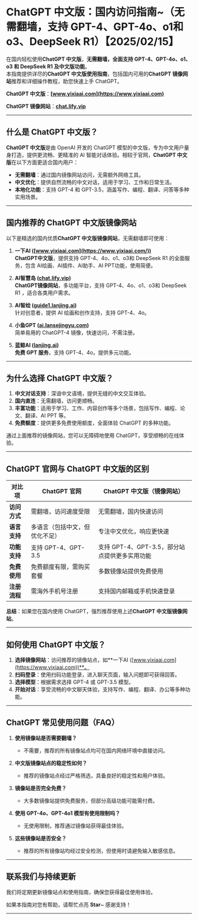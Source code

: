 # ChatGPT 中文版：国内访问指南~（无需翻墙，支持 GPT-4、GPT-4o、o1和o3、DeepSeek R1）【2025/02/15】

在国内轻松使用**ChatGPT 中文版**，**无需翻墙，全面支持 GPT-4、GPT-4o、o1、o3 和 DeepSeek R1 及中文版功能**。   
本指南提供详尽的**ChatGPT 中文版使用指南**，包括国内可用的**ChatGPT 镜像网站**推荐和详细操作教程，助您快速上手 ChatGPT。

**ChatGPT 中文版**：**[www.yixiaai.com](https://www.yixiaai.com)**

**ChatGPT 镜像网站**：**[chat.lify.vip](https://chat.lify.vip)**

---

## 什么是 ChatGPT 中文版？

**ChatGPT 中文版**是由 OpenAI 开发的 ChatGPT 模型的中文版，专为中文用户量身打造，提供更流畅、更精准的 AI 智能对话体验。相较于官网，**ChatGPT 中文版**在以下方面更适合国内用户：

- **无需翻墙**：通过国内镜像网站访问，无需额外网络工具。
- **中文优化**：提供自然流畅的中文对话，适用于学习、工作和日常生活。
- **本地化功能**：支持 GPT-4 和 GPT-3.5，涵盖写作、编程、翻译、问答等多种实用场景。

---

## 国内推荐的 ChatGPT 中文版镜像网站

以下是精选的国内优质**ChatGPT 中文版镜像网站**，无需翻墙即可使用：

1. **一下AI ([www.yixiaai.com](https://www.yixiaai.com/))**   
   **ChatGPT中文版**，提供支持 GPT-4、4o、o1、o3和 DeepSeek R1 的全面服务，包含 AI绘画、AI插件、AI助手、AI PPT功能，使用简便。

2. **AI智慧岛 ([chat.lify.vip](https://chat.lify.vip/))**  
   **ChatGPT镜像网站**，多功能平台，支持 GPT-4、4o、o1、o3和 DeepSeek R1 ，适合各类用户需求。

3. **AI智绘 ([guide1.lanjing.ai](https://guide1.lanjing.ai/))**  
   针对创意者，提供 AI 绘画和创作支持，支持 GPT-4、4o。

4. **小鱼GPT ([ai.lansejingyu.com](https://ai.lansejingyu.com/))**  
   简单易用的 ChatGPT-4 镜像，快速访问，不需注册。

5. **蓝鲸AI ([lanjing.ai](https://lanjing.ai/))**  
   **免费 GPT 服务**，支持 GPT-4、4o，提供多元功能。

---

## 为什么选择 ChatGPT 中文版？

1. **中文对话支持**：深谙中文语境，提供无缝的中文交互体验。
2. **国内直连**：无需翻墙，访问更顺畅。
3. **丰富功能**：适用于学习、工作、内容创作等多个场景，包括写作、编程、论文、翻译、AI PPT 等。
4. **免费额度**：提供更多免费使用额度，全面体验 ChatGPT 的多种功能。

通过上面推荐的镜像网站，您可以无障碍地使用 ChatGPT，享受顺畅的在线体验。

---

## ChatGPT 官网与 ChatGPT 中文版的区别

| 对比项       | ChatGPT 官网                 | ChatGPT 中文版（镜像网站）        |
|--------------|------------------------------|-----------------------------------|
| **访问方式** | 需翻墙，访问速度受限         | 无需翻墙，国内快速访问             |
| **语言支持** | 多语言（包括中文，但优化不足）| 专注中文优化，响应更快速           |
| **功能支持** | 支持 GPT-4、GPT-3.5          | 支持 GPT-4、GPT-3.5，部分站点提供更多实用功能 |
| **免费使用** | 免费额度有限，需购买套餐     | 多数镜像站提供免费使用             |
| **注册流程** | 需海外手机号注册             | 支持国内邮箱或手机快速登录         |

**总结**：如果您在国内使用 ChatGPT，强烈推荐使用上述**ChatGPT 中文版镜像网站**。

---

## 如何使用 ChatGPT 中文版？

1. **选择镜像网站**：访问推荐的镜像站点，如**一下AI ([www.yixiaai.com](https://www.yixiaai.com))**。
2. **扫码登录**：使用扫码功能登录，进入聊天页面，输入问题即可获得回答。
3. **选择模型**：根据需求选择 GPT-4 或 GPT-3.5 模型。
4. **开始对话**：享受流畅的中文聊天体验，支持写作、编程、翻译、办公等多种功能。

---

## ChatGPT 常见使用问题（FAQ）

1. **使用镜像站是否需要翻墙？**
   - 不需要，推荐的所有镜像站点均可在国内网络环境中直接访问。

2. **中文版镜像站点的稳定性如何？**
   - 推荐的镜像站点经过严格筛选，具备良好的稳定性和用户体验。

3. **镜像站是否完全免费？**
   - 大多数镜像站提供免费服务，但部分高级功能可能需付费。

4. **使用 GPT-4o、GPT-4o1 模型有使用限制吗？**
   - 无使用限制，推荐通过镜像站获得最佳体验。

5. **这些镜像站是否安全？**
   - 推荐的所有镜像站均经过安全检测，但使用时请避免输入敏感信息。

---

## 联系我们与持续更新

我们将定期更新镜像站点和使用指南，确保您获得最佳使用体验。

如果本指南对您有帮助，请帮忙点亮 **Star**~ 感谢支持！

---
